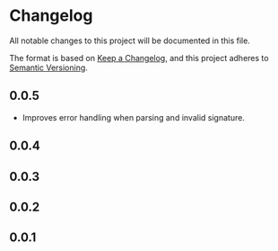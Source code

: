 # Changelog
All notable changes to this project will be documented in this file.

The format is based on [Keep a Changelog](https://keepachangelog.com/en/1.0.0/),
and this project adheres to [Semantic Versioning](https://semver.org/spec/v2.0.0.html).

## 0.0.5
* Improves error handling when parsing and invalid signature.

## 0.0.4

## 0.0.3

## 0.0.2

## 0.0.1
